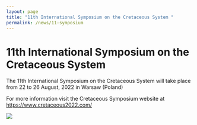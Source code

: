 ```yaml
---
layout: page
title: "11th International Symposium on the Cretaceous System "
permalink: /news/11-symposium
---
```

# 11th International Symposium on the Cretaceous System

The 11th International Symposium on the Cretaceous System will take place from 22 to 26 August, 2022 in Warsaw (Poland)

For more information visit the Cretaceous Symposium website at <https://www.cretaceous2022.com/>

![](https://stratigraphy.org/subcommission-cretaceous/images/Cretaceous_Symposium2022.jpg)
